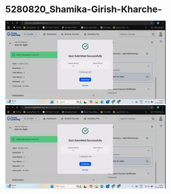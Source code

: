 # 5280820_Shamika-Girish-Kharche-
![alt text](<Screenshot 2025-07-24 105651.png>)
<img src="https://github.com/Shamika07/5280820_Shamika-Girish-Kharche-/blob/main/SDLC/image.png" alt="image">